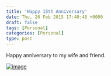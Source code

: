 ```yaml
---
title: 'Happy 15th Anniversary'
date: Thu, 26 Feb 2015 17:40:48 +0000
draft: false
tags: [Personal]
categories: [Personal]
type: post
---
```


Happy anniversary to my wife and friend.

[![image](http://zeusville.files.wordpress.com/2015/02/wpid-wp-1424972414388.jpeg "wp-1424972414388")](http://zeusville.files.wordpress.com/2015/02/wpid-wp-1424972414388.jpeg)
